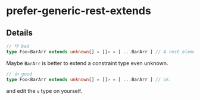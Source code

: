 # prefer-generic-rest-extends

## Details

<!-- eslint-skip -->
```ts
// 👎 bad
type Foo<BarArr extends unknown[] = []> = [ ...BarArr ] // A rest element type must be an array type.(2574)
```

Maybe `BarArr` is better to extend a constraint type even unknown.

<!-- eslint-skip -->
```ts
// 👍 good
type Foo<BarArr extends unknown[] = []> = [ ...BarArr ] // ok.
```

and edit the `v` type on yourself.
